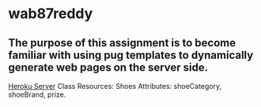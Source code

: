 # wab87reddy
## The purpose of this assignment is to become familiar with using pug templates to dynamically generate web pages on the server side.
[Heroku Server](https://wab87reddy.herokuapp.com/)
Class Resources: Shoes Attributes: shoeCategory, shoeBrand, prize.
